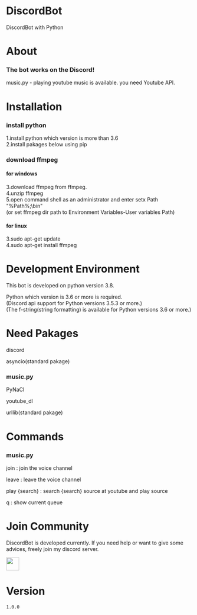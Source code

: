 # DiscordBot
DiscordBot with Python

# About
### The bot works on the Discord!  
music.py - playing youtube music is available. you need Youtube API.

# Installation
### install python

1.install python which version is more than 3.6  
2.install pakages below using pip  

### download ffmpeg

#### for windows
3.download ffmpeg from ffmpeg.  
4.unzip ffmpeg  
5.open command shell as an administrator and enter setx Path "%Path%;<your ffmpeg dir path>\bin"  
(or set ffmpeg dir path to Environment Variables-User variables Path)  

#### for linux
3.sudo apt-get update  
4.sudo apt-get install ffmpeg  

# Development Environment
This bot  is developed on python version 3.8.  

Python which version is 3.6 or more is required.  
(Discord api support for Python versions 3.5.3 or more.)  
(The f-string(string formatting) is available for Python versions 3.6 or more.)   

# Need Pakages

discord  

asyncio(standard pakage)  


### music.py
PyNaCl  

youtube_dl  

urllib(standard pakage)  

# Commands

### music.py
join : join the voice channel  

leave : leave the voice channel  

play {search} : search {search} source at youtube and play source  

q : show current queue  

# Join Community
DiscordBot is developed currently. If you need help or want to give some advices, freely join my discord server.  

<a href="http://join.shfd27.p-e.kr"><img src="https://upload.wikimedia.org/wikipedia/commons/thumb/9/90/Discord-512.webp/512px-Discord-512.webp.png" height="35px" width="35px"></a>

# Version
`1.0.0`
